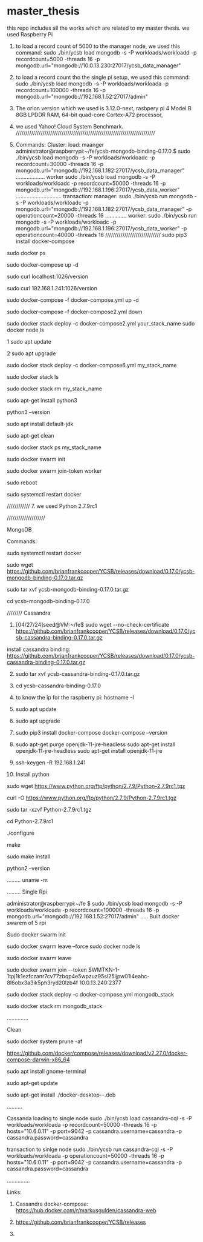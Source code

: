 # master_thesis
this repo includes all the works which are related to my master thesis.
we used Raspberry Pi
1. to load a record count of 5000 to the manager node, we used this command: sudo ./bin/ycsb load mongodb -s -P workloads/workloadd -p recordcount=5000 -threads 16 -p mongodb.url="mongodb://10.0.13.230:27017/ycsb_data_manager"

2. to load a record count tho the single pi setup, we used this command: sudo ./bin/ycsb load mongodb -s -P workloads/workloada -p recordcount=100000 -threads 16 -p mongodb.url="mongodb://192.168.1.52:27017/admin"

3. The orion version which we used is 3.12.0-next, rasbpery pi 4 Model B 8GB LPDDR RAM, 64-bit quad-core Cortex-A72 processor, 
4. we used Yahoo! Cloud System Benchmark.
   /////////////////////////////////////////////////////////////////////////
5. Commands:
Cluster:
   load:
maanger
   administrator@raspberrypi:~/fe/ycsb-mongodb-binding-0.17.0 $ sudo ./bin/ycsb load mongodb -s -P workloads/workloadc -p recordcount=30000 -threads 16 -p mongodb.url="mongodb://192.168.1.182:27017/ycsb_data_manager"
...................
   worker
   sudo ./bin/ycsb load mongodb -s -P workloads/workloadc -p recordcount=50000 -threads 16 -p mongodb.url="mongodb://192.168.1.196:27017/ycsb_data_worker"
   ..............................
   transaction:
   manager:
   sudo ./bin/ycsb run  mongodb -s -P workloads/workloadc -p mongodb.url="mongodb://192.168.1.182:27017/ycsb_data_manager" -p operationcount=20000 -threads 16
   ..............
   worker:
   sudo ./bin/ycsb run  mongodb -s -P workloads/workloadc -p mongodb.url="mongodb://192.168.1.196:27017/ycsb_data_worker" -p operationcount=40000 -threads 16
   /////////////////////////////
sudo pip3 install docker-compose

sudo docker ps

sudo docker-compose up -d

sudo curl localhost:1026/version

sudo curl 192.168.1.241:1026/version

sudo docker-compose -f docker-compose.yml up -d

sudo docker-compose -f docker-compose2.yml down

sudo docker stack deploy -c docker-compose2.yml your_stack_name
sudo docker node ls

1 sudo apt update

2 sudo apt upgrade

sudo docker stack deploy -c docker-compose6.yml my_stack_name

sudo docker stack ls

sudo docker stack rm my_stack_name

sudo apt-get install python3

python3 –version

sudo apt install default-jdk

sudo apt-get clean

sudo docker stack ps my_stack_name

sudo docker swarm init

sudo docker swarm join-token worker

sudo reboot

sudo systemctl restart docker


   ////////////
7. we used Python 2.7.9rc1

   
////////////////////

MongoDB

Commands:

sudo systemctl restart docker

sudo wget https://github.com/brianfrankcooper/YCSB/releases/download/0.17.0/ycsb-mongodb-binding-0.17.0.tar.gz

sudo tar xvf ycsb-mongodb-binding-0.17.0.tar.gz

cd ycsb-mongodb-binding-0.17.0


////////
Cassandra

1. [04/27/24]seed@VM:~/fe$ sudo wget --no-check-certificate https://github.com/brianfrankcooper/YCSB/releases/download/0.17.0/ycsb-cassandra-binding-0.17.0.tar.gz

install cassandra binding:  https://github.com/brianfrankcooper/YCSB/releases/download/0.17.0/ycsb-cassandra-binding-0.17.0.tar.gz

2. sudo tar xvf ycsb-cassandra-binding-0.17.0.tar.gz

3. cd ycsb-cassandra-binding-0.17.0

4. to know the ip for the raspberry pi: hostname -I

5. sudo apt update

6. sudo apt upgrade

7. sudo pip3 install docker-compose
docker-compose –version

8. sudo apt-get purge openjdk-11-jre-headless
sudo apt-get install openjdk-11-jre-headless
sudo apt-get install openjdk-11-jre

9. ssh-keygen -R 192.168.1.241

10. Install python

    
sudo wget https://www.python.org/ftp/python/2.7.9/Python-2.7.9rc1.tgz

curl -O https://www.python.org/ftp/python/2.7.9/Python-2.7.9rc1.tgz

sudo tar -xzvf Python-2.7.9rc1.tgz

cd Python-2.7.9rc1

./configure

make

sudo make install

python2 –version

………
uname -m

………
Single Rpi

administrator@raspberrypi:~/fe $ sudo ./bin/ycsb load mongodb -s -P workloads/workloada -p recordcount=100000 -threads 16 -p mongodb.url="mongodb://192.168.1.52:27017/admin"
…..
Built docker swarem of 5 rpi

Sudo docker swarm init

sudo docker swarm leave –force
sudo docker node ls

sudo docker swarm leave

sudo docker swarm join --token SWMTKN-1-1tpj1k1ezfczanr7cv77zbqp4e5wpzuz95sl25ijpw01i4eahc-8l6obx3a3ik5ph3ryd20lzb4f 10.0.13.240:2377

sudo docker stack deploy -c docker-compose.yml mongodb_stack

sudo docker stack rm mongodb_stack

…………..

Clean 

sudo docker system prune -af

https://github.com/docker/compose/releases/download/v2.27.0/docker-compose-darwin-x86_64

sudo apt install gnome-terminal

sudo apt-get update

sudo apt-get install ./docker-desktop-<version>-<arch>.deb

..........

Cassanda
loading to single node
sudo ./bin/ycsb load cassandra-cql -s -P workloads/workloada -p recordcount=50000 -threads 16 -p hosts="10.6.0.11" -p port=9042 -p cassandra.username=cassandra -p cassandra.password=cassandra

transaction to sinlge node 
sudo ./bin/ycsb run cassandra-cql -s -P workloads/workloada -p operationcount=50000 -threads 16 -p hosts="10.6.0.11" -p port=9042 -p cassandra.username=cassandra -p cassandra.password=cassandra

...............



Links:
1. Cassandra docker-compose:
https://hub.docker.com/r/markusgulden/cassandra-web

2. https://github.com/brianfrankcooper/YCSB/releases

3. 
